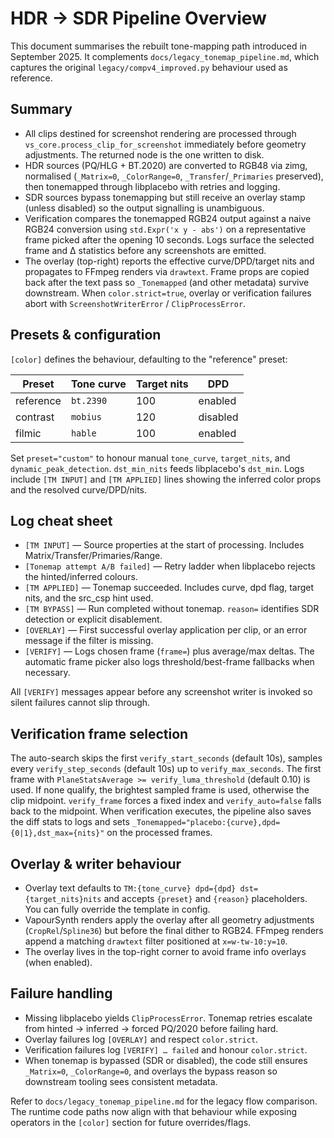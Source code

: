 # HDR → SDR Pipeline Overview

This document summarises the rebuilt tone-mapping path introduced in September 2025. It complements
`docs/legacy_tonemap_pipeline.md`, which captures the original `legacy/compv4_improved.py` behaviour used as
reference.

## Summary
- All clips destined for screenshot rendering are processed through `vs_core.process_clip_for_screenshot` immediately
  before geometry adjustments. The returned node is the one written to disk.
- HDR sources (PQ/HLG + BT.2020) are converted to RGB48 via zimg, normalised (`_Matrix=0`, `_ColorRange=0`,
  `_Transfer`/`_Primaries` preserved), then tonemapped through libplacebo with retries and logging.
- SDR sources bypass tonemapping but still receive an overlay stamp (unless disabled) so the output signalling is
  unambiguous.
- Verification compares the tonemapped RGB24 output against a naive RGB24 conversion using `std.Expr('x y - abs')` on a
  representative frame picked after the opening 10 seconds. Logs surface the selected frame and Δ statistics before any
  screenshots are emitted.
- The overlay (top-right) reports the effective curve/DPD/target nits and propagates to FFmpeg renders via `drawtext`.
  Frame props are copied back after the text pass so `_Tonemapped` (and other metadata) survive downstream.
  When `color.strict=true`, overlay or verification failures abort with `ScreenshotWriterError` / `ClipProcessError`.

## Presets & configuration
`[color]` defines the behaviour, defaulting to the "reference" preset:

| Preset | Tone curve | Target nits | DPD |
| ------ | ---------- | ----------- | --- |
| reference | `bt.2390` | 100 | enabled |
| contrast  | `mobius`  | 120 | disabled |
| filmic    | `hable`   | 100 | enabled |

Set `preset="custom"` to honour manual `tone_curve`, `target_nits`, and `dynamic_peak_detection`. `dst_min_nits` feeds
libplacebo's `dst_min`. Logs include `[TM INPUT]` and `[TM APPLIED]` lines showing the inferred color props and the
resolved curve/DPD/nits.

## Log cheat sheet
- `[TM INPUT]` — Source properties at the start of processing. Includes Matrix/Transfer/Primaries/Range.
- `[Tonemap attempt A/B failed]` — Retry ladder when libplacebo rejects the hinted/inferred colours.
- `[TM APPLIED]` — Tonemap succeeded. Includes curve, dpd flag, target nits, and the src_csp hint used.
- `[TM BYPASS]` — Run completed without tonemap. `reason=` identifies SDR detection or explicit disablement.
- `[OVERLAY]` — First successful overlay application per clip, or an error message if the filter is missing.
- `[VERIFY]` — Logs chosen frame (`frame=`) plus average/max deltas. The automatic frame picker also logs
  threshold/best-frame fallbacks when necessary.

All `[VERIFY]` messages appear before any screenshot writer is invoked so silent failures cannot slip through.

## Verification frame selection
The auto-search skips the first `verify_start_seconds` (default 10s), samples every `verify_step_seconds` (default 10s)
up to `verify_max_seconds`. The first frame with `PlaneStatsAverage >= verify_luma_threshold` (default 0.10) is used.
If none qualify, the brightest sampled frame is used, otherwise the clip midpoint. `verify_frame` forces a fixed index
and `verify_auto=false` falls back to the midpoint. When verification executes, the pipeline also saves the diff stats to
logs and sets `_Tonemapped="placebo:{curve},dpd={0|1},dst_max={nits}"` on the processed frames.

## Overlay & writer behaviour
- Overlay text defaults to `TM:{tone_curve} dpd={dpd} dst={target_nits}nits` and accepts `{preset}` and `{reason}`
  placeholders. You can fully override the template in config.
- VapourSynth renders apply the overlay after all geometry adjustments (`CropRel`/`Spline36`) but before the final
  dither to RGB24. FFmpeg renders append a matching `drawtext` filter positioned at `x=w-tw-10:y=10`.
- The overlay lives in the top-right corner to avoid frame info overlays (when enabled).

## Failure handling
- Missing libplacebo yields `ClipProcessError`. Tonemap retries escalate from hinted → inferred → forced PQ/2020 before
  failing hard.
- Overlay failures log `[OVERLAY]` and respect `color.strict`.
- Verification failures log `[VERIFY] … failed` and honour `color.strict`.
- When tonemap is bypassed (SDR or disabled), the code still ensures `_Matrix=0`, `_ColorRange=0`, and overlays the
  bypass reason so downstream tooling sees consistent metadata.

Refer to `docs/legacy_tonemap_pipeline.md` for the legacy flow comparison. The runtime code paths now align with that
behaviour while exposing operators in the `[color]` section for future overrides/flags.
